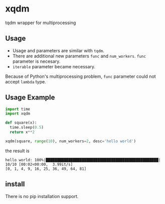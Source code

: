 # xqdm

tqdm wrapper for multiprocessing

## Usage

- Usage and parameters are similar with `tqdm`.
- There are additional new parameters `func` and `num_workers`. `func` parameter is necesary.
- `iterable` parameter became necessary.

Because of Python's multiprocessing problem, `func` parameter could not accept `lambda` type.

## Usage Example

```python
import time
import xqdm

def square(x):
  time.sleep(0.5)
  return x**2

xqdm(square, range(10), num_workers=2, desc='hello world')
```

the result is

```
hello world: 100%|██████████████████████████████████████████████████| 10/10 [00:02<00:00,  3.99it/s]
[0, 1, 4, 9, 16, 25, 36, 49, 64, 81]
```

## install

There is no pip installation support.
